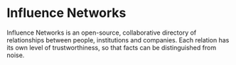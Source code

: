 Influence Networks
==================

Influence Networks is an open-source, collaborative directory of relationships between people, institutions and companies. Each relation has its own level of trustworthiness, so that facts can be distinguished from noise. 